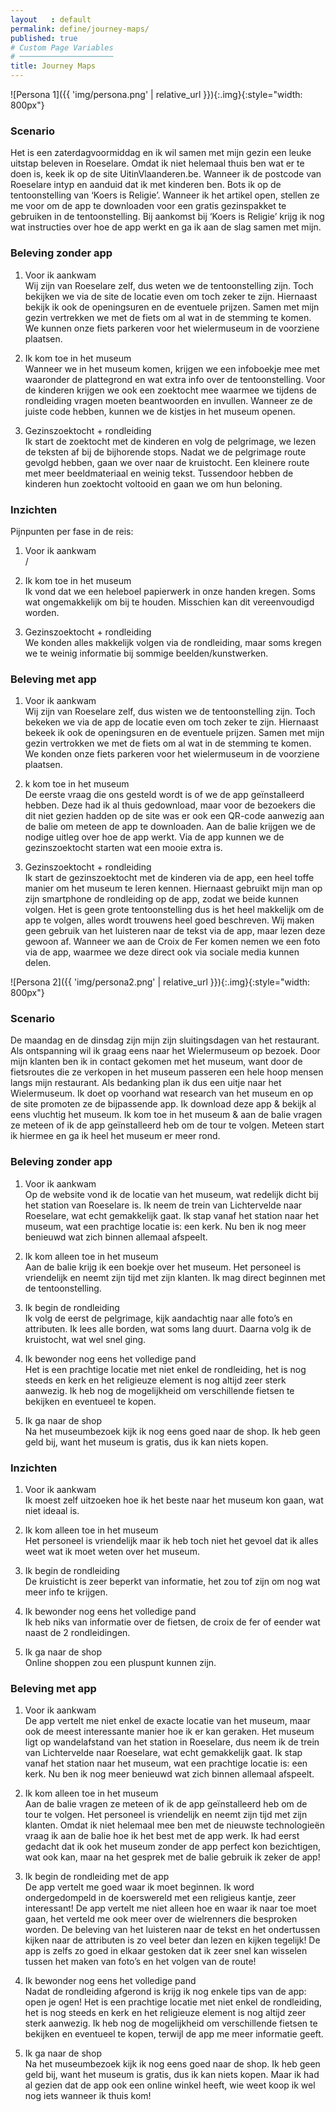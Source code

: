 ```yaml
---
layout   : default
permalink: define/journey-maps/
published: true
# Custom Page Variables
# ─────────────────────
title: Journey Maps
---
```

![Persona 1]({{ 'img/persona.png' | relative_url }}){:.img}{:style="width: 800px"}

### Scenario
Het is een zaterdagvoormiddag en ik wil samen met mijn gezin een leuke uitstap beleven in Roeselare. Omdat ik niet helemaal thuis ben wat er te doen is, keek ik op de site UitinVlaanderen.be. Wanneer ik de postcode van Roeselare intyp en aanduid dat ik met kinderen ben. Bots ik op de tentoonstelling van ‘Koers is Religie’. Wanneer ik het artikel open,  stellen ze me voor om de app te downloaden voor een gratis gezinspakket te gebruiken in de tentoonstelling. Bij aankomst bij ‘Koers is Religie’ krijg ik nog wat instructies over hoe de app werkt en ga ik aan de slag samen met mijn. 

### Beleving zonder app
1. Voor ik aankwam  
Wij zijn van Roeselare zelf, dus weten we de tentoonstelling zijn. Toch bekijken we via de site  de locatie even om toch zeker te zijn. Hiernaast bekijk ik ook de openingsuren en de eventuele prijzen. Samen met mijn gezin vertrekken we met de fiets om al wat in de stemming te komen. We kunnen onze fiets parkeren voor het wielermuseum in de voorziene plaatsen.

2. Ik kom toe in het museum  
Wanneer we in het museum komen, krijgen we een infoboekje mee met waaronder de plattegrond en wat extra info over de tentoonstelling. Voor de kinderen krijgen we ook een zoektocht mee waarmee we tijdens de rondleiding vragen moeten beantwoorden en invullen. Wanneer ze de juiste code hebben, kunnen we de kistjes in het museum openen. 

3. Gezinszoektocht + rondleiding  
Ik start de zoektocht met de kinderen en volg de pelgrimage, we lezen de teksten af bij de bijhorende stops. Nadat we de pelgrimage route gevolgd hebben, gaan we over naar de kruistocht. Een kleinere route met meer beeldmateriaal en weinig tekst. Tussendoor hebben de kinderen hun zoektocht voltooid en gaan we om hun beloning. 

### Inzichten
Pijnpunten per fase in de reis:
1. Voor ik aankwam  
/

2. Ik kom toe in het museum  
Ik vond dat we een heleboel papierwerk in onze handen kregen. Soms wat ongemakkelijk om bij te houden. Misschien kan dit vereenvoudigd worden.

3. Gezinszoektocht + rondleiding  
We konden alles makkelijk volgen via de rondleiding, maar soms kregen we te weinig informatie bij sommige beelden/kunstwerken.

### Beleving met app	
1. Voor ik aankwam  
Wij zijn van Roeselare zelf, dus wisten we de tentoonstelling zijn. Toch bekeken we via de app de locatie even om toch zeker te zijn. Hiernaast bekeek ik ook de openingsuren en de eventuele prijzen. Samen met mijn gezin vertrokken we met de fiets om al wat in de stemming te komen. We konden onze fiets parkeren voor het wielermuseum in de voorziene plaatsen.

2. k kom toe in het museum  
De eerste vraag die ons gesteld wordt is of we de app geïnstalleerd hebben. Deze had ik al thuis gedownload, maar voor de bezoekers die dit niet gezien hadden op de site was er ook een QR-code aanwezig aan de balie om meteen de app te downloaden. Aan de balie krijgen we de nodige uitleg over hoe de app werkt.  Via de app kunnen we de gezinszoektocht starten wat een mooie extra is.

3. Gezinszoektocht + rondleiding  
Ik start de gezinszoektocht met de kinderen via de app, een heel toffe manier om het museum te leren kennen. Hiernaast gebruikt mijn man op zijn smartphone de rondleiding op de app, zodat we beide kunnen volgen. Het is geen grote tentoonstelling dus is het heel makkelijk om de app te volgen, alles wordt trouwens heel goed beschreven. Wij maken geen gebruik van het luisteren naar de tekst via de app, maar lezen deze gewoon af.  Wanneer we aan de Croix de Fer komen nemen we een foto via de app, waarmee we deze direct ook via sociale media kunnen delen.

![Persona 2]({{ 'img/persona2.png' | relative_url }}){:.img}{:style="width: 800px"}

### Scenario
De maandag en de dinsdag zijn mijn zijn sluitingsdagen van het restaurant. Als ontspanning wil ik graag eens naar het Wielermuseum op bezoek. Door mijn klanten ben ik in contact gekomen met het museum, want door de fietsroutes die ze verkopen in het museum passeren een hele hoop mensen langs mijn restaurant. Als bedanking plan ik dus een uitje naar het Wielermuseum. Ik doet op voorhand wat research van het museum en op de site promoten ze de bijpassende app. Ik download deze app & bekijk al eens vluchtig het museum. Ik kom toe in het museum & aan de balie vragen ze meteen of ik de app geïnstalleerd heb om de tour te volgen. Meteen start ik hiermee en ga ik heel het museum er meer rond.

### Beleving zonder app
1. Voor ik aankwam  
Op de website vond ik de locatie van het museum, wat redelijk dicht bij het station van Roeselare is. Ik neem de trein van Lichtervelde naar Roeselare, wat echt gemakkelijk gaat. Ik stap vanaf het station naar het museum, wat een prachtige locatie is: een kerk. Nu ben ik nog meer benieuwd wat zich binnen allemaal afspeelt.

2. Ik kom alleen toe in het museum  
Aan de balie krijg ik een boekje over het museum. Het personeel is vriendelijk en neemt zijn tijd met zijn klanten. Ik mag direct beginnen met de tentoonstelling.

3. Ik begin de rondleiding  
Ik volg de eerst de pelgrimage, kijk aandachtig naar alle foto’s en attributen. Ik lees alle borden, wat soms lang duurt. Daarna volg ik de kruistocht, wat wel snel ging.

4. Ik bewonder nog eens het volledige pand  
Het is een prachtige locatie met niet enkel de rondleiding, het is nog steeds en kerk en het religieuze element is nog altijd zeer sterk aanwezig. Ik heb nog de mogelijkheid om verschillende fietsen te bekijken en eventueel te kopen.

5. Ik ga naar de shop  
Na het museumbezoek kijk ik nog eens goed naar de shop. Ik heb geen geld bij, want het museum is gratis, dus ik kan niets kopen.

### Inzichten

1. Voor ik aankwam  
Ik moest zelf uitzoeken hoe ik het beste naar het museum kon gaan, wat niet ideaal is.

2. Ik kom alleen toe in het museum  
Het personeel is vriendelijk maar ik heb toch niet het gevoel dat ik alles weet wat ik moet weten over het museum.

3. Ik begin de rondleiding  
De kruisticht is zeer beperkt van informatie, het zou tof zijn om nog wat meer info te krijgen.

4. Ik bewonder nog eens het volledige pand  
Ik heb niks van informatie over de fietsen, de croix de fer of eender wat naast de 2 rondleidingen.

5. Ik ga naar de shop  
Online shoppen zou een pluspunt kunnen zijn.

### Beleving met app
1. Voor ik aankwam  
De app vertelt me niet enkel de exacte locatie van het museum, maar ook de meest interessante manier hoe ik er kan geraken. Het museum ligt op wandelafstand van het station in Roeselare, dus neem ik de trein van Lichtervelde naar Roeselare, wat echt gemakkelijk gaat. Ik stap vanaf het station naar het museum, wat een prachtige locatie is: een kerk. Nu ben ik nog meer benieuwd wat zich binnen allemaal afspeelt.

2. Ik kom alleen toe in het museum  
Aan de balie vragen ze meteen of ik de app geïnstalleerd heb om de tour te volgen. Het personeel is vriendelijk en neemt zijn tijd met zijn klanten. Omdat ik niet helemaal mee ben met de nieuwste technologieën vraag ik aan de balie hoe ik het best met de app werk. Ik had eerst gedacht dat ik ook het museum zonder de app perfect kon bezichtigen, wat ook kan, maar na het gesprek met de balie gebruik ik zeker de app!

3. Ik begin de rondleiding met de app  
De app vertelt me goed waar ik moet beginnen. Ik word ondergedompeld in de koerswereld met een religieus kantje, zeer interessant! De app vertelt me niet alleen hoe en waar ik naar toe moet gaan, het verteld me ook meer over de wielrenners die besproken worden. De beleving van het luisteren naar de tekst en het ondertussen kijken naar de attributen is zo veel beter dan lezen en kijken tegelijk! De app is zelfs zo goed in elkaar gestoken dat ik zeer snel kan wisselen tussen het maken van foto’s en het volgen van de route!

4. Ik bewonder nog eens het volledige pand  
Nadat de rondleiding afgerond is krijg ik nog enkele tips van de app: open je ogen! Het is een prachtige locatie met niet enkel de rondleiding, het is nog steeds en kerk en het religieuze element is nog altijd zeer sterk aanwezig. Ik heb nog de mogelijkheid om verschillende fietsen te bekijken en eventueel te kopen, terwijl de app me meer informatie geeft.

5. Ik ga naar de shop  
Na het museumbezoek kijk ik nog eens goed naar de shop. Ik heb geen geld bij, want het museum is gratis, dus ik kan niets kopen. Maar ik had al gezien dat de app ook een online winkel heeft, wie weet koop ik wel nog iets wanneer ik thuis kom!